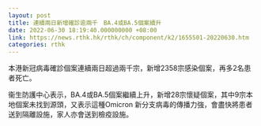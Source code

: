 ```yaml
---
layout: post
title: 連續兩日新增確診逾兩千　BA.4或BA.5個案續升
date: 2022-06-30 18:19:40.000000000 +08:00
link: https://news.rthk.hk/rthk/ch/component/k2/1655501-20220630.htm
categories: rthk
---
```


本港新冠病毒確診個案連續兩日超過兩千宗，新增2358宗感染個案，再多2名患者死亡。

衞生防護中心表示，BA.4或BA.5個案繼續上升，新增28宗懷疑個案，其中9宗本地個案未找到源頭，又表示這種Omicron 新分支病毒的傳播力強，會盡快將患者送到隔離設施，家人亦會送到檢疫設施。
